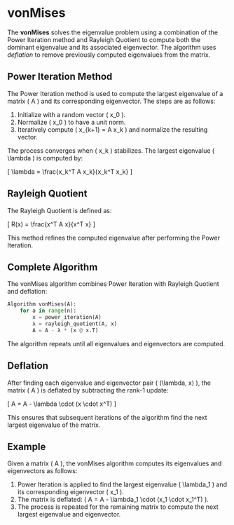 # vonMises

The **vonMises** solves the eigenvalue problem using a combination of the Power Iteration 
method and Rayleigh Quotient to compute both the dominant eigenvalue and its associated eigenvector. 
The algorithm uses *deflation* to remove previously computed eigenvalues from the matrix.

## Power Iteration Method

The Power Iteration method is used to compute the largest eigenvalue of a matrix \( A \) and its corresponding 
eigenvector. The steps are as follows:

1. Initialize with a random vector \( x_0 \).
2. Normalize \( x_0 \) to have a unit norm.
3. Iteratively compute \( x_{k+1} = A x_k \) and normalize the resulting vector.

The process converges when \( x_k \) stabilizes. The largest eigenvalue \( \lambda \) is computed by:

\[
\lambda = \frac{x_k^T A x_k}{x_k^T x_k}
\]

## Rayleigh Quotient

The Rayleigh Quotient is defined as:

\[
R(x) = \frac{x^T A x}{x^T x}
\]

This method refines the computed eigenvalue after performing the Power Iteration.

## Complete Algorithm

The vonMises algorithm combines Power Iteration with Rayleigh Quotient and deflation:

```python
Algorithm vonMises(A):
    for a in range(n):
        x = power_iteration(A)
        λ = rayleigh_quotient(A, x)
        A = A - λ * (x @ x.T)
```

The algorithm repeats until all eigenvalues and eigenvectors are computed.

## Deflation

After finding each eigenvalue and eigenvector pair \( (\lambda, x) \), the matrix \( A \) is deflated by subtracting the rank-1 update:

\[
A = A - \lambda \cdot (x \cdot x^T)
\]

This ensures that subsequent iterations of the algorithm find the next largest eigenvalue of the matrix.

## Example

Given a matrix \( A \), the vonMises algorithm computes its eigenvalues and eigenvectors as follows:

1. Power Iteration is applied to find the largest eigenvalue \( \lambda_1 \) and its corresponding eigenvector \( x_1 \).
2. The matrix is deflated: \( A = A - \lambda_1 \cdot (x_1 \cdot x_1^T) \).
3. The process is repeated for the remaining matrix to compute the next largest eigenvalue and eigenvector.
